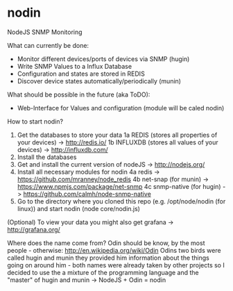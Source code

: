 nodin
=====

NodeJS SNMP Monitoring

What can currently be done:
- Monitor different devices/ports of devices via SNMP (hugin)
- Write SNMP Values to a Influx Database
- Configuration and states are stored in REDIS
- Discover device states automatically/periodically (munin)

What should be possible in the future (aka ToDO):
- Web-Interface for Values and configuration (module will be caled nodin)

How to start nodin?
1. Get the databases to store your data
1a REDIS (stores all properties of your devices) -> http://redis.io/
1b INFLUXDB (stores all values of your devices) -> http://influxdb.com/
2. Install the databases
3. Get and install the current version of nodeJS -> http://nodejs.org/
4. Install all necessary modules for nodin
4a redis -> https://github.com/mranney/node_redis
4b net-snap (for munin) -> https://www.npmjs.com/package/net-snmp
4c snmp-native (for hugin) -> https://github.com/calmh/node-snmp-native
5. Go to the directory where you cloned this repo (e.g. /opt/node/nodin (for linux)) and start nodin (node core/nodin.js)

(Optional)
To view your data you might also get grafana -> http://grafana.org/

Where does the name come from?
Odin should be know, by the most people - otherwise: http://en.wikipedia.org/wiki/Odin
Odins two birds were called hugin and munin they provided him information about the things going on around him - both names were already taken by other projects so I decided to use the a mixture of the programming language and the "master" of hugin and munin -> NodeJS + Odin = nodin
